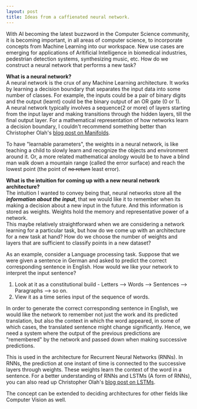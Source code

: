 ```yaml
---
layout: post
title: Ideas from a caffienated neural network.
---
```


With AI becoming the latest buzzword in the Computer Science community, it is becoming important, in all areas of computer science, to incorporate concepts from Machine Learning into our workspace. New use cases are emerging for applications of Aritificial Intelligence in biomedical industries, pedestrian detection systems, synthesizing music, etc. How do we construct a neural network that performs a new task?

__What is a neural network?__  
A neural network is the crux of any Machine Learning architecture. It works by learning a decision boundary that separates the input data into some number of classes. For example, the inputs could be a pair of binary digits and the output (learnt) could be the binary output of an OR gate (0 or 1).   
A neural network typically involves a sequence(2 or more) of layers starting from the input layer and making transitions through the hidden layers, till the final output layer. For a mathematical representation of how networks learn a decision boundary, I couldn't recommend something better than Christopher Olah's [blog post on Manifolds](http://colah.github.io/posts/2014-03-NN-Manifolds-Topology/).  

To have "learnable parameters", the weights in a neural network, is like teaching a child to slowly learn and recognize the objects and environment around it. Or, a more related mathematical anology would be to have a blind man walk down a mountain range (called the error surface) and reach the lowest point (the point of ~~no return~~ least error).  

__What is the intuition for coming up with a new neural network architecture?__  
The intuition I wanted to convey being that, neural networks store all the ***information about the input***, that we would like it to remember when its making a decision about a new input in the future. And this information is stored as weights. Weights hold the memory and representative power of a network.    
This maybe relatively straightforward when we are considering a network learning for a particular task, but how do we come up with an architecture for a new task at hand? How do we choose the number of weights and layers that are sufficient to classify points in a new dataset? 

As an example, consider a Language processing task. Suppose that we were given a sentence in German and asked to predict the correct corresponding sentence in English. How would we like your network to interpret the input sentence?  

1. Look at it as a constitutional build - Letters --> Words --> Sentences --> Paragraphs --> so on.
2. View it as a time series input of the sequence of words.  

In order to generate the correct corresponding sentence in English, we would like the network to remember not just the work and its predicted translation, but also the context in which the word appeared, in some of which cases, the translated sentence might change significantly. Hence, we need a system where the output of the previous predictions are "remembered" by the network and passed down when making successive predictions.  

This is used in the architecture for Recurrent Neural Networks (RNNs). In RNNs, the prediction at one instant of time is connected to the successive layers through weights. These weights learn the context of the word in a sentence. 
For a better understanding of RNNs and LSTMs (A form of RNNs), you can also read up Christopher Olah's [blog post on LSTMs](http://colah.github.io/posts/2015-08-Understanding-LSTMs/).

The concept can be extended to deciding architectures for other fields like Computer Vision as well.


